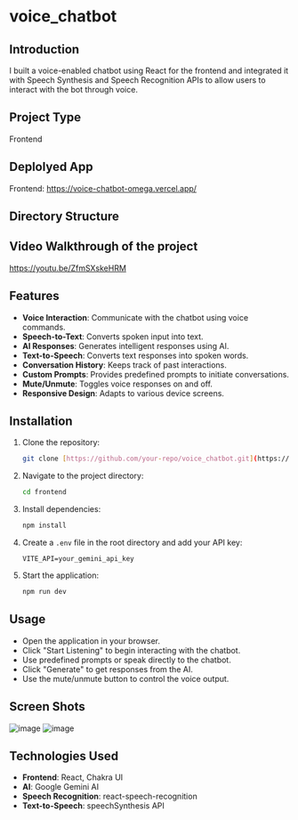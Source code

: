 # voice_chatbot

## Introduction
I built a voice-enabled chatbot using React for the frontend and integrated it with Speech Synthesis and Speech Recognition APIs to allow users to interact with the bot through voice.

## Project Type
Frontend

## Deplolyed App
Frontend: https://voice-chatbot-omega.vercel.app/

## Directory Structure


## Video Walkthrough of the project
https://youtu.be/ZfmSXskeHRM



## Features
- **Voice Interaction**: Communicate with the chatbot using voice commands.
- **Speech-to-Text**: Converts spoken input into text.
- **AI Responses**: Generates intelligent responses using AI.
- **Text-to-Speech**: Converts text responses into spoken words.
- **Conversation History**: Keeps track of past interactions.
- **Custom Prompts**: Provides predefined prompts to initiate conversations.
- **Mute/Unmute**: Toggles voice responses on and off.
- **Responsive Design**: Adapts to various device screens.



## Installation

1. Clone the repository:
    ```bash
    git clone [https://github.com/your-repo/voice_chatbot.git](https://github.com/varshitha-008/voice_chatbot.git)
    ```
2. Navigate to the project directory:
    ```bash
    cd frontend
    ```
3. Install dependencies:
    ```bash
    npm install
    ```
4. Create a `.env` file in the root directory and add your API key:
    ```env
    VITE_API=your_gemini_api_key
    ```
5. Start the application:
    ```bash
    npm run dev
    ```

## Usage
- Open the application in your browser.
- Click "Start Listening" to begin interacting with the chatbot.
- Use predefined prompts or speak directly to the chatbot.
- Click "Generate" to get responses from the AI.
- Use the mute/unmute button to control the voice output.

## Screen Shots
  ![image](https://github.com/user-attachments/assets/ef42a37a-9908-42fb-a380-abd5a52205bc)
  ![image](https://github.com/user-attachments/assets/125d1ebb-6444-4755-ac1f-cb98d36d2681)

## Technologies Used
- **Frontend**: React, Chakra UI
- **AI**: Google Gemini AI
- **Speech Recognition**: react-speech-recognition
- **Text-to-Speech**: speechSynthesis API





